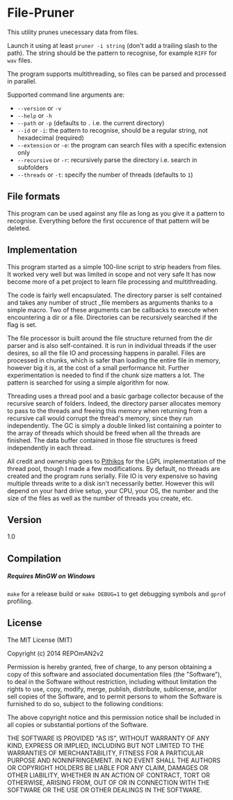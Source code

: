 File-Pruner
=========

This utility prunes unecessary data from files.

Launch it using at least `pruner -i string` (don't add a trailing slash to the path). The string should be the pattern to recognise, for example `RIFF` for `wav` files.

The program supports multithreading, so files can be parsed and processed in parallel.

Supported command line arguments are: 

* `--version` or `-v`
* `--help` or `-h`
* `--path` or `-p` (defaults to `.` i.e. the current directory)
* `--id` or `-i`: the pattern to recognise, should be a regular string, not hexadecimal (required)
* `--extension` or `-e`: the program can search files with a specific extension only
* `--recursive` or `-r`: recursively parse the directory i.e. search in subfolders
* `--threads` or `-t`: specify the number of threads (defaults to `1`)

File formats
-----------

This program can be used against any file as long as you give it a pattern to recognise. Everything before the first occurence of that pattern will be deleted. 

Implementation
------------

This program started as a simple 100-line script to strip headers from files. It worked very well but was limited in scope and not very safe It has now become more of a pet project to learn file processing and multithreading.

The code is fairly well encapsulated. The directory parser is self contained and takes any number of struct _file members as arguments thanks to a simple macro. Two of these arguments can be callbacks to execute when encountering a dir or a file. Directories can be recursively searched if the flag is set. 

The file processor is built around the file structure returned from the dir parser and is also self-contained. It is run in individual threads if the user desires, so all the file IO and processing happens in parallel. Files are processed in chunks, which is safer than loading the entire file in memory, however big it is, at the cost of a small performance hit. Further experimentation is needed to find if the chunk size matters a lot. The pattern is searched for using a simple algorithm for now.

Threading uses a thread pool and a basic garbage collector because of the recursive search of folders. Indeed, the directory parser allocates memory to pass to the threads and freeing this memory when returning from a recursive call would corrupt the thread's memory, since they run independently. The GC is simply a double linked list containing a pointer to the array of threads which should be freed when all the threads are finished. The data buffer contained in those file structures is freed independently in each thread. 

All credit and ownership goes to [Pithikos](https://github.com/Pithikos/C-Thread-Pool) for the LGPL implementation of the thread pool, though I made a few modifications. By default, no threads are created and the program runs serially. File IO is very expensive so having multiple threads write to a disk isn't necessarily better. However this will depend on your hard drive setup, your CPU, your OS, the number and the size of the files as well as the number of threads you create, etc. 

Version
----

1.0

Compilation
--------------

##### Requires MinGW on Windows
`make` for a release build or `make DEBUG=1` to get debugging symbols and `gprof` profiling.

License
----

The MIT License (MIT)

Copyright (c) 2014 REPOmAN2v2

Permission is hereby granted, free of charge, to any person obtaining a copy
of this software and associated documentation files (the "Software"), to deal
in the Software without restriction, including without limitation the rights
to use, copy, modify, merge, publish, distribute, sublicense, and/or sell
copies of the Software, and to permit persons to whom the Software is
furnished to do so, subject to the following conditions:

The above copyright notice and this permission notice shall be included in
all copies or substantial portions of the Software.

THE SOFTWARE IS PROVIDED "AS IS", WITHOUT WARRANTY OF ANY KIND, EXPRESS OR
IMPLIED, INCLUDING BUT NOT LIMITED TO THE WARRANTIES OF MERCHANTABILITY,
FITNESS FOR A PARTICULAR PURPOSE AND NONINFRINGEMENT. IN NO EVENT SHALL THE
AUTHORS OR COPYRIGHT HOLDERS BE LIABLE FOR ANY CLAIM, DAMAGES OR OTHER
LIABILITY, WHETHER IN AN ACTION OF CONTRACT, TORT OR OTHERWISE, ARISING FROM,
OUT OF OR IN CONNECTION WITH THE SOFTWARE OR THE USE OR OTHER DEALINGS IN
THE SOFTWARE.
